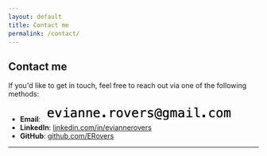 ```yaml
---
layout: default
title: Contact me
permalink: /contact/
---
```


## Contact me

If you'd like to get in touch, feel free to reach out via one of the following methods:

- **Email**: ![Email Address](email.png)
- **LinkedIn**: [linkedin.com/in/eviannerovers](https://www.linkedin.com/in/evianne-rovers-07b665207/)
- **GitHub**: [github.com/ERovers](https://github.com/ERovers)

---
